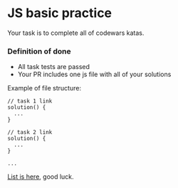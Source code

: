 # JS basic practice

Your task is to complete all of codewars katas.


### Definition of done

* All task tests are passed
* Your PR includes one js file with all of your solutions

Example of file structure:
```
// task 1 link
solution() {
  ...
}

// task 2 link
solution() {
  ...
}

...
```
[List is here](https://docs.google.com/document/d/1481VtV_lmmsBlMqMxRwIzNkchBLB-HDsi7tvBooThR0/edit?usp=sharing), good luck.

